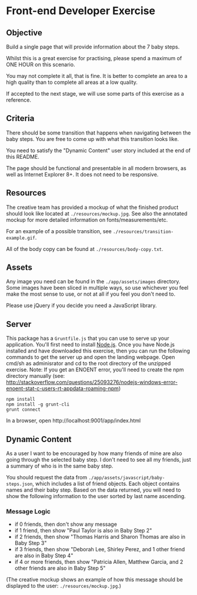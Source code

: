Front-end Developer Exercise
============================

Objective
---------

Build a single page that will provide information about the 7 baby steps.

Whilst this is a great exercise for practising, please spend a maximum of ONE HOUR on this scenario.

You may not complete it all, that is fine. It is better to complete an area to a high quality than to complete all areas at a low quality.

If accepted to the next stage, we will use some parts of this exercise as a reference.

Criteria
--------

There should be some transition that happens when navigating between the baby steps. You are free to come up with what this transition looks like.

You need to satisfy the "Dynamic Content" user story included at the end of this README.

The page should be functional and presentable in all modern browsers, as well as Internet Explorer 8+. It does not need to be responsive.

Resources
---------

The creative team has provided a mockup of what the finished product should look like located at `./resources/mockup.jpg`. See also the annotated mockup for more detailed information on fonts/measurements/etc.

For an example of a possible transition, see `./resources/transition-example.gif`.

All of the body copy can be found at `./resources/body-copy.txt`.

Assets
------

Any image you need can be found in the `./app/assets/images` directory. Some images have been sliced in multiple ways, so use whichever you feel make the most sense to use, or not at all if you feel you don't need to.

Please use jQuery if you decide you need a JavaScript library.

Server
------

This package has a `Gruntfile.js` that you can use to serve up your application. You'll first need to install [Node.js](http://nodejs.org/). Once you have Node.js installed and have downloaded this exercise, then you can run the following commands to get the server up and open the landing webpage.
Open cmd/sh as adminisrator and cd to the root directory of the unzipped exercise.
Note: If you get an ENOENT error, you'll need to create the npm directory manually (see: http://stackoverflow.com/questions/25093276/nodejs-windows-error-enoent-stat-c-users-rt-appdata-roaming-npm)

```
npm install
npm install -g grunt-cli
grunt connect
```

In a browser, open http://localhost:9001/app/index.html


Dynamic Content
---------------

As a user I want to be encouraged by how many friends of mine are also going through the selected baby step. I don't need to see all my friends, just a summary of who is in the same baby step.

You should request the data from `./app/assets/javascript/baby-steps.json`, which includes a list of friend objects. Each object contains names and their baby step. Based on the data returned, you will need to show the following information to the user sorted by last name ascending.

### Message Logic

* if 0 friends, then don't show any message
* if 1 friend, then show "Paul Taylor is also in Baby Step 2"
* if 2 friends, then show "Thomas Harris and Sharon Thomas are also in Baby Step 3"
* if 3 friends,
    then show "Deborah Lee, Shirley Perez, and 1 other friend are also in Baby Step 4"
* if 4 or more friends,
    then show "Patricia Allen, Matthew Garcia, and 2 other friends are also in Baby Step 5"

(The creative mockup shows an example of how this message should be displayed to the user:  `./resources/mockup.jpg`.)
